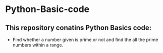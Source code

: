 # Python-Basic-code
## This repository conatins Python Basics code: 
- Find whether a number given is prime or not and find the all the prime numbers within a range.
